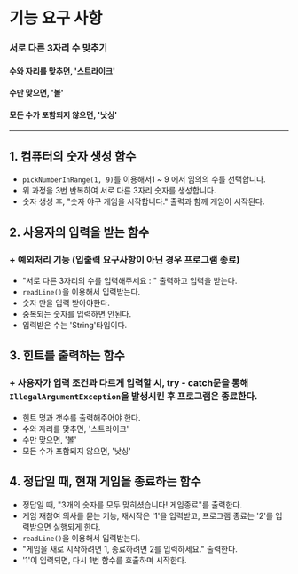 # 기능 요구 사항
### 서로 다른 3자리 수 맞추기
#### 수와 자리를 맞추면, '스트라이크'
#### 수만 맞으면, '볼'
#### 모든 수가 포함되지 않으면, '낫싱'

---
## 1. 컴퓨터의 숫자 생성 함수

- `pickNumberInRange(1, 9)`를 이용해서1 ~ 9 에서 임의의 수를 선택합니다.
- 위 과정을 3번 반복하여 서로 다른 3자리 숫자를 생성합니다.
- 숫자 생성 후, "숫자 야구 게임을 시작합니다." 출력과 함께 게임이 시작된다.


## 2. 사용자의 입력을 받는 함수
### + 예외처리 기능 (입출력 요구사항이 아닌 경우 프로그램 종료)

- "서로 다른 3자리의 수를 입력해주세요 : " 출력하고 입력을 받는다.
- `readLine()`을 이용해서 입력받는다.
- 숫자 만을 입력 받아야한다.
- 중복되는 숫자를 입력하면 안된다.
- 입력받은 수는 'String'타입이다.

## 3. 힌트를 출력하는 함수
### + 사용자가 입력 조건과 다르게 입력할 시, try - catch문을 통해 `IllegalArgumentException`을 발생시킨 후 프로그램은 종료한다.

- 힌트 명과 갯수를 출력해주어야 한다.
- 수와 자리를 맞추면, '스트라이크'
- 수만 맞으면, '볼'
- 모든 수가 포함되지 않으면, '낫싱'


## 4. 정답일 때, 현재 게임을 종료하는 함수

- 정답일 때, "3개의 숫자를 모두 맞히셨습니다! 게임종료"를 출력한다.
- 게임 재참여 의사를 묻는 기능,
재시작은 '1'을 입력받고, 프로그램 종료는 '2'를 입력받으면 실행되게 한다.
- `readLine()`을 이용해서 입력받는다.
- "게임을 새로 시작하려면 1, 종료하려면 2를 입력하세요." 출력한다.
- '1'이 입력되면, 다시 1번 함수를 호출하며 시작한다.

